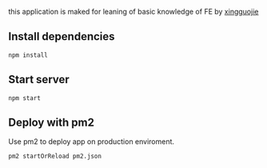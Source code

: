 
this application is maked for leaning of  basic knowledge of FE by [xingguojie](https://github.com/xiaohubei)

## Install dependencies

```
npm install
```

## Start server

```
npm start
```

## Deploy with pm2

Use pm2 to deploy app on production enviroment.

```
pm2 startOrReload pm2.json
```